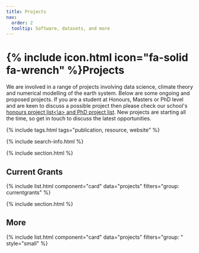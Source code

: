 ```yaml
---
title: Projects
nav:
  order: 2
  tooltip: Software, datasets, and more
---
```


# {% include icon.html icon="fa-solid fa-wrench" %}Projects

We are involved in a range of projects involving data science, climate theory and numerical modelling of the earth system. Below are some ongoing and proposed projects. If you are a student at Honours, Masters or PhD level and are keen to discuss a possible project then please check our school's <a href="https://www.unsw.edu.au/science/our-schools/maths/student-life-resources/honours-year/honours-physical-oceanography">honours project list<\a> and
<a href=" https://www.unsw.edu.au/science/our-schools/maths/student-life-resources/postgraduate-research/phd-projects">PhD project list</a>. New projects are starting all the time, so get in touch to discuss the latest opportunities.

{% include tags.html tags="publication, resource, website" %}

{% include search-info.html %}

{% include section.html %}

## Current Grants

{% include list.html component="card" data="projects" filters="group: currentgrants" %}

{% include section.html %}

## More

{% include list.html component="card" data="projects" filters="group: " style="small" %}
